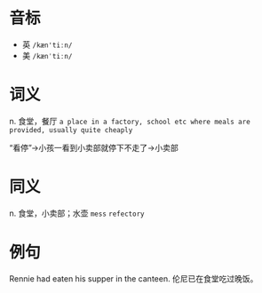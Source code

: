 # 音标

- 英 `/kæn'tiːn/`
- 美 `/kænˈtiːn/`

# 词义

n. 食堂，餐厅
`a place in a factory, school etc where meals are provided, usually quite cheaply`



“看停”→小孩一看到小卖部就停下不走了→小卖部

# 同义

n. 食堂，小卖部；水壶
`mess` `refectory`

# 例句

Rennie had eaten his supper in the canteen.
伦尼已在食堂吃过晚饭。


